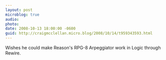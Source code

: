 ```yaml
---
layout: post
microblog: true
audio: 
photo: 
date: 2008-10-13 18:00:00 -0600
guid: http://craigmcclellan.micro.blog/2008/10/14/t959343593.html
---
```

Wishes he could make Reason's RPG-8 Arpeggiator work in Logic through Rewire.
